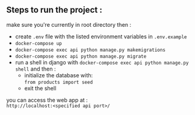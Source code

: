 ## Steps to run the project :<br>

make sure you're currently in root directory then :<br>

- create `.env` file with the listed environment variables in `.env.example`
- `docker-compose up`
- `docker-compose exec api python manage.py makemigrations`
- `docker-compose exec api python manage.py migrate`
- run a shell in django with `docker-compose exec api python manage.py shell` and then :<br>
  - initialize the database with:<br> `from products import seed`
  - exit the shell<br>

you can access the web app at :<br> `http://localhost:<specified api port>/`
